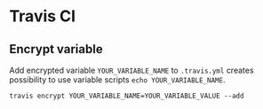 <!-- -*- coding: utf-8; -*- -->

# Travis CI

## Encrypt variable

Add encrypted variable `YOUR_VARIABLE_NAME` to `.travis.yml`
creates possibility to use variable scripts `echo YOUR_VARIABLE_NAME`.

    travis encrypt YOUR_VARIABLE_NAME=YOUR_VARIABLE_VALUE --add
